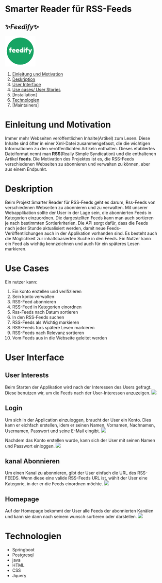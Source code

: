 # Smarter Reader für RSS-Feeds
## ✨_Feedify_✨
![Feedify](RSS-Feed-Reader\src\main\resources\static\assets\images\readmeImages\logo.png)

1. [Einleitung und Motivation](#Einleitung-und-Motivation)
2. [Deskription](#Deskription)
3. [User Interface](#User-Interface)
4. [Use cases/ User Stories](#Use-Cases)
5. [Installation]
6. [Technologien](#Technologien)
6. [Maintainers]

# Einleitung und Motivation
Immer mehr Webseiten veröffentlichen Inhalte(Artikel) zum Lesen. Diese Inhalte sind öfter in einer 
Xml-Datei zusammengefasst, die die wichtigen Informationen zu den veröffentlichten Artikeln enthalten. 
Dieses etabliertes Dateiformat nennt man **RSS**(Really Simple Syndication) und die enthaltenen 
Artikel **feeds**. Die Motivation des Projektes ist es, die RSS-Feeds verschiedenen Webseiten zu 
abonnieren und verwalten zu können, aber aus einem Endpunkt.

# Deskription
Beim Projekt Smarter Reader für RSS-Feeds geht es darum, Rss-Feeds von verschiedenen Webseiten zu
abonnieren und zu verwalten. Mit unserer Webapplikation sollte der User in der Lage sein,
die abonnierten Feeds in Kategorien einzuordnen. Die dargestellten Feeds kann man auch sortieren 
je nach bestimmten Sortierkriterien. Die API sorgt dafür, dass die Feeds nach jeder Stunde aktualisiert 
werden, damit neue Feeds-Veröffentlichungen auch in der Applikation vorhanden sind. Es besteht auch die
Möglichkeit zur inhaltsbasierten Suche in den Feeds. Ein Nutzer kann ein Feed als wichtig kennzeichnen
und auch für ein späteres Lesen markieren.

# Use Cases
Ein nutzer kann:
1. Ein konto erstellen und verifizieren
2. Sein konto verwalten
3. RSS-Feed abonnieren
4. RSS-Feed in Kategorien einordnen
5. Rss-Feeds nach Datum sortieren
6. In den RSS-Feeds suchen
7. RSS-Feeds als Wichtig markieren
8. RSS-Feeds fürs spätere Lesen markieren
9. RSS-Feeds nach Relevanz sortieren
10. Vom Feeds aus in die Webseite geleitet werden

# User Interface
## User Interests
Beim Starten der Applikation wird nach der Interessen des Users gefragt.
Diese benutzen wir, um die Feeds nach der User-Interessen anzuzeigen. 
![](userInterest.png)

## Login 
Um sich in der Application einzuloggen, braucht der User ein Konto. Dies kann er eichfach erstellen,
idem er seinen Namen, Vornamen, Nachnamen, Usernamen, Passwort und seine E-Mail eingibt.
![](signIn.png)

Nachdem das Konto erstellen wurde, kann sich der User mit seinen Namen und Passwort einloggen.
![](login.png)

## kanal Abonnieren
Um einen Kanal zu abonnieren, gibt der User einfach die URL des RSS-FEEDS. Wenn diese eine valide RSS-Feeds 
URL ist, wählt der User eine Kategorie, in der er die Feeds einordnen möchte.
![](channel.png)

## Homepage
Auf der Homepage bekommt der User alle Feeds der abonnierten Kanälen und kann sie dann nach seinem wunsch 
sortieren oder darstellen.
![](homepage.png)


# Technologien
- Springboot
- Postgresql
- java
- HTML
- CSS
- Jquery
